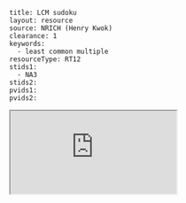 ````
title: LCM sudoku
layout: resource
source: NRICH (Henry Kwok)
clearance: 1
keywords:
  - least common multiple
resourceType: RT12
stids1:
  - NA3
stids2:
pvids1:
pvids2:

````
<div class="row-fluid">
<iframe src="http://nrich.maths.org/6311?mobile=1" class="span12 nrich-embed"></iframe>
</div>
